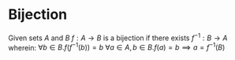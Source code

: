 # Bijection
Given sets $A$ and $B$
$f: A \rightarrow B$ is a bijection if there exists $f^{-1}: B \rightarrow A$ wherein:
$\forall b \in B.  f(f^{-1}(b)) = b$
$\forall a \in A, b \in B.  f(a) = b \implies a = f^{-1}(B)$